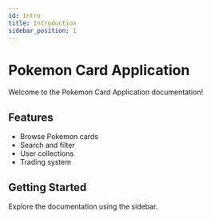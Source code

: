```yaml
---
id: intro
title: Introduction
sidebar_position: 1
---
```


# Pokemon Card Application

Welcome to the Pokemon Card Application documentation!

## Features

- Browse Pokemon cards
- Search and filter
- User collections
- Trading system

## Getting Started

Explore the documentation using the sidebar.